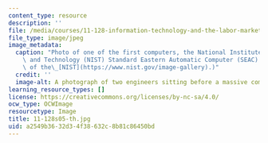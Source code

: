 ```yaml
---
content_type: resource
description: ''
file: /media/courses/11-128-information-technology-and-the-labor-market-spring-2005/a2549b3632d34f38632c8b81c86450bd_11-128s05-th.jpg
file_type: image/jpeg
image_metadata:
  caption: "Photo of one of the first computers, the National Institute of Standards\
    \ and Technology (NIST) Standard Eastern Automatic Computer (SEAC). (Image courtesy\
    \ of the\_[NIST](https://www.nist.gov/image-gallery).)"
  credit: ''
  image-alt: A photograph of two engineers sitting before a massive computer.
learning_resource_types: []
license: https://creativecommons.org/licenses/by-nc-sa/4.0/
ocw_type: OCWImage
resourcetype: Image
title: 11-128s05-th.jpg
uid: a2549b36-32d3-4f38-632c-8b81c86450bd
---
```


